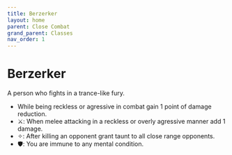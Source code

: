 ```yaml
---
title: Berzerker
layout: home
parent: Close Combat
grand_parent: Classes
nav_order: 1
---
```


# Berzerker
A person who fights in a trance-like fury.

*  While being reckless or agressive in combat gain 1 point of damage reduction.
*  ⚔: When melee attacking in a reckless or overly agressive manner add 1 damage.
*  ✧: After killing an opponent grant taunt to all close range opponents.
*  🛡: You are immune to any mental condition.
